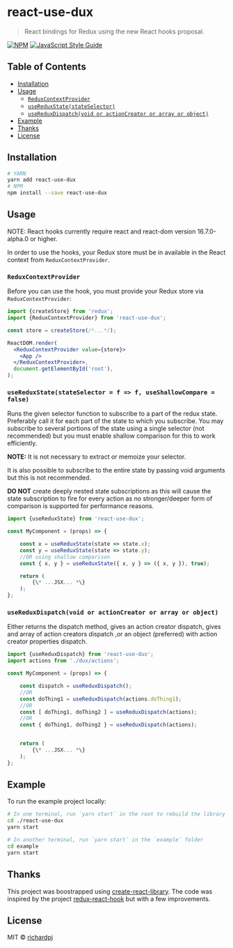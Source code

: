 # react-use-dux

> React bindings for Redux using the new React hooks proposal.

[![NPM](https://img.shields.io/npm/v/react-use-dux.svg)](https://www.npmjs.com/package/react-use-dux) [![JavaScript Style Guide](https://img.shields.io/badge/code_style-standard-brightgreen.svg)](https://standardjs.com)

## Table of Contents

* [Installation](#installation)
* [Usage](#usage)
  * [`ReduxContextProvider`](#-reduxcontextprovider-)
  * [`useReduxState(stateSelector)`](#-usereduxstate-stateselector--)
  * [`useReduxDispatch(void or actionCreator or array or object)`](#-usereduxdispatch-void-or-actioncreator-or-array-or-object--)
* [Example](#example)
* [Thanks](#thanks)
* [License](#license)

## Installation

```bash
# YARN
yarn add react-use-dux
# NPM
npm install --save react-use-dux
```
## Usage

NOTE: React hooks currently require react and react-dom version 16.7.0-alpha.0 or higher.

In order to use the hooks, your Redux store must be in available in the React context from `ReduxContextProvider`.

### `ReduxContextProvider`

Before you can use the hook, you must provide your Redux store via `ReduxContextProvider`:

```jsx
import {createStore} from 'redux';
import {ReduxContextProvider} from 'react-use-dux';

const store = createStore(/*...*/);

ReactDOM.render(
  <ReduxContextProvider value={store}>
    <App />
  </ReduxContextProvider>,
  document.getElementById('root'),
);
```

### `useReduxState(stateSelector = f => f, useShallowCompare = false)`

Runs the given selector function to subscribe to a part of the redux state. Preferably call it for each part of the state to which you subscribe. You may subscribe to several portions of the state using a single selector (not recommended) but you must enable shallow comparison for this to work efficiently.

**NOTE:** It is not necessary to extract or memoize your selector.

It is also possible to subscribe to the entire state by passing void arguments but this is not recommended.

**DO NOT** create deeply nested state subscriptions as this will cause the state subscription to fire for every action as no stronger/deeper form of comparison is supported for performance reasons.

```js
import {useReduxState} from 'react-use-dux';

const MyComponent = (props) => {

    const x = useReduxState(state => state.x);
    const y = useReduxState(state => state.y);
    //OR using shallow comparison
    const { x, y } = useReduxState({ x, y } => ({ x, y }), true);

    return (
        {\* ...JSX... *\}
    );
};
``` 

### `useReduxDispatch(void or actionCreator or array or object)`

Either returns the dispatch method, gives an action creator dispatch, gives and array of action creators dispatch ,or an object (preferred) with action creator properties dispatch.

```js
import {useReduxDispatch} from 'react-use-dux';
import actions from './dux/actions';

const MyComponent = (props) => {

    const dispatch = useReduxDispatch();
    //OR
    const doThing1 = useReduxDispatch(actions.doThing1);
    //OR
    const [ doThing1, doThing2 ] = useReduxDispatch(actions);
    //OR
    const { doThing1, doThing2 } = useReduxDispatch(actions);


    return (
        {\* ...JSX... *\}
    );
};
```

## Example

To run the example project locally:

```bash
# In one terminal, run `yarn start` in the root to rebuild the library itself
cd ./react-use-dux
yarn start

# In another terminal, run `yarn start` in the `example` folder
cd example
yarn start
```

## Thanks

This project was boostrapped using [create-react-library](https://github.com/transitive-bullshit/create-react-library). The code was inspired by the project [redux-react-hook](https://github.com/facebookincubator/redux-react-hook/blob/master/README.md#usemappedstatemapstate) but with a few improvements.

## License

MIT © [richardpj](https://github.com/richardpj)
